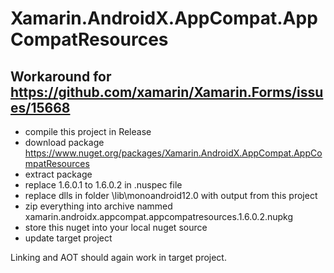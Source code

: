 # Xamarin.AndroidX.AppCompat.AppCompatResources

## Workaround for https://github.com/xamarin/Xamarin.Forms/issues/15668


- compile this project in Release
- download package https://www.nuget.org/packages/Xamarin.AndroidX.AppCompat.AppCompatResources
- extract package
- replace 1.6.0.1 to 1.6.0.2 in .nuspec file
- replace dlls in folder \lib\monoandroid12.0 with output from this project
- zip everything into archive nammed xamarin.androidx.appcompat.appcompatresources.1.6.0.2.nupkg
- store this nuget into your local nuget source
- update target project

Linking and AOT should again work in target project.